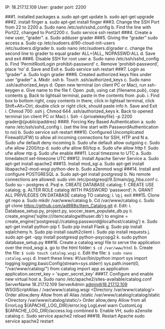 IP: 18.217.12.109 User: grader port: 2200

###1.	installed packages
a.	sudo apt-get update 
b.	sudo apt-get upgrade
###2.	install finger
a.	sudo apt-get install finger
###3.	Change the SSH Port from 22 to 2200
a.	Sudo nano /etc/ssh/sshd_config
b.	Find the line with Port22, changed to Port2200
c.	Sudo service ssh restart
###4.	Create a new user, “grader”.
a.	Sudo adduser grader
###5.	Giving the “grader” sudo access
a.	Sudo cp /etc/sudoers.d/90-cloud-init-users /etc/sudoers.d/grader
b.	sudo nano /etc/sudoers.d/grader
c.	change the second line to grader to equal grader ALL=(ALL_ NOPASSWD:ALL
d.	Save and exit
###6.	Disable SSH for root user
a.	Sudo nano /etc/ssh/sshd_config
b.	Find ‘PermitRootLogin prohibit-password’
c.	Remove ‘prohibit-password’, place ‘no’
d.	Save and Exit
e.	Sudo service ssh restart
###7.	Login as “grader”
a.	Sudo login grader
###8.	Created authorized keys files under user “grader”
a.	Mkdir .ssh
b.	Touch .ssh/authorized_keys
c.	Sudo nano .ssh/authorized_keys
d.	Open new terminal (on client PC or Mac), run ssh-keygen
e.	Give name to the file
f.	Open .pub, using cat {filename.pub}, copy contents
g.	Back to lightsail terminal, paste in the contents from .pub.
i.	Find box to bottom right, copy contents in there, click in lightsail terminal, click Shift+Alt+Ctrl, double click or right click, should paste info
h.	Save and Exit
i.	Chmod 700 .ssh
j.	Chmod 644 .ssh/authorized_keys
k.	Back to opened terminal (on client PC or Mac)
i.	Ssh  -i {privatekeyfile} -p 2200 grader@{publicipaddres} 
###9.	Forcing Key Based Authentication 
a.	sudo nano /etc/ssh/sshd_config 
i.	(set the line start with PasswordAuthentication to no)
b.	Sudo service ssh restart
###10.	Configured Uncomplicated Firewall(UFW) to allow all incoming connections for SSH, HTP and N
a.	Sudo ufw default deny incoming
b.	Sudo ufw default allow outgoing
c.	Sudo ufw allow 2200/tcp
d.	sudo ufw allow 80/tcp
e.	Sudo ufw allow http
f.	Sudo ufw allow ntp
g.	Sudo ufw enable
###11.	 Local timezone to UTC
a.	Sudo timedatectl set-timezone UTC
###12.	 Install Apache Server Service
a.	Sudo apt-get install apache2
###13.	 Install mod_sgi
a.	Sudo apt-get install libapache2-mod-wsgi python-dev
b.	Sudo a2enmod wsgi
###14.	Install and configure POSTGRESQL
a.	Sudo apt-get install postgresql
b.	No remote connections are allowed: sudo vim /etc/postgresql/9.3/main/pg_hba.conf
c.	Sudo su – postgres
d.	Psql
e.	CREATE DATABASE catalog;
f.	CREATE USE catalog;
g.	ALTER ROLE catalog WITH PASSWORD ‘password’;
h.	GRANT ALL PRIVILEGES ON DATABASE catalog TO catalog;
i.	\q
j.	exit
###15.	 Clone git repo
a.	Sudo mkdir /var/www/catalog
b.	Cd /var/www/catalog
c.	Sudo git clone https://github.com/ad988x/Item_Catalog.git
d.	Edit:
i.	Database_setup.py, project.py, soccer_team_populate_db.py 
ii.	create_engine('sqlite:///itemcatalogwithuser.db') to engine = create_engine('postgresql://catalog:password@localhost/catalog')
e.	Sudo apt-get install python-pip
f.	Sudo pip install Flask
g.	Sudo pip install sqlalchemy
h.	Sudo pip install oauth2client
i.	Sudo pip install requests
j.	sudo apt-get -qqy install postgresql python-psycopg2
k.	sudo python database_setup.py
###16.	Create a catalog.wsgi file to serve the application over the mod_wsgi
a.	go to the html folder: `$ cd /var/www/html`
b.	Create the file: `$ sudo touch catalog.wsgi`
c.	Edit the file: `$ sudo nano catalog.wsgi`
d.	Insert these lines:
     	#!/usr/bin/python
		import sys
   	import logging
   	logging.basicConfig(stream=sys.stderr)
   	sys.path.insert(0, "/var/www/catalog/")
   	from catalog import app as application
		application.secret_key = 'super_secret_key'
###17.	Configure and enable new virtual host 
a.	Sudo nano /etc/apache2/sites-available/catalog.conf
<VirtualHost :80>
	    ServerName 18.217.12.109
	   ServerAdmin admin@18.217.12.109	    	    
	    WSGIScriptAlias / /var/www/catalog.wsgi
	    <Directory /var/www/catalog/>
	        Order allow,deny
	        Allow from all
	    </Directory>
	    Alias /static /var/www/catalog/catalog/static
	    <Directory /var/www/catalog/static/>
	        Order allow,deny
	        Allow from all
   </Directory>
	    ErrorLog ${APACHE_LOG_DIR}/error.log
	    LogLevel warn
	    CustomLog ${APACHE_LOG_DIR}/access.log combined
	</VirtualHost>
b.	Enable VH, sudo a2ensite catalog
c.	Sudo service apache2 reload
###18.	Restart Apache sudo service apache2 restart




